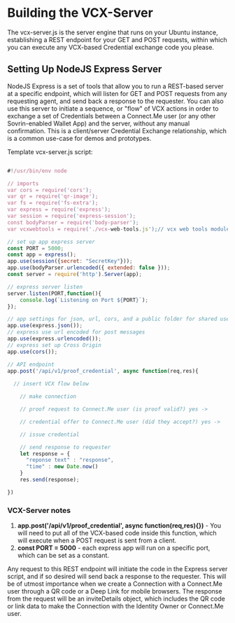 # Building the VCX-Server

The vcx-server.js is the server engine that runs on your Ubuntu instance, establishing a REST endpoint for your GET and POST requests, within which you can execute any VCX-based Credential exchange code you please.

## Setting Up NodeJS Express Server

NodeJS Express is a set of tools that allow you to run a REST-based server at a specific endpoint, which will listen for GET and POST requests from any requesting agent, and send back a response to the requester. You can also use this server to initiate a sequence, or "flow" of VCX actions in order to exchange a set of Credentials between a Connect.Me user (or any other Sovrin-enabled Wallet App) and the server, without any manual confirmation. This is a client/server Credential Exchange relationship, which is a common use-case for demos and prototypes. 

Template vcx-server.js script:

```javascript

#!/usr/bin/env node

// imports
var cors = require('cors');
var qr = require('qr-image');
var fs = require('fs-extra');
var express = require('express');
var session = require('express-session');
const bodyParser = require('body-parser');
var vcxwebtools = require('./vcx-web-tools.js');// vcx web tools module

// set up app express server
const PORT = 5000;
const app = express();
app.use(session({secret: "SecretKey"}));
app.use(bodyParser.urlencoded({ extended: false }));
const server = require('http').Server(app);

// express server listen
server.listen(PORT,function(){
    console.log(`Listening on Port ${PORT}`);
});

// app settings for json, url, cors, and a public folder for shared use
app.use(express.json());
// express use url encoded for post messages
app.use(express.urlencoded());
// express set up Cross Origin
app.use(cors());

// API endpoint
app.post('/api/v1/proof_credential', async function(req,res){
  
  // insert VCX flow below

    // make connection

    // proof request to Connect.Me user (is proof valid?) yes ->

    // credential offer to Connect.Me user (did they accept?) yes ->

    // issue credential

    // send response to requester
    let response = {
      "reponse text" : "response",
      "time" : new Date.now()
    }
    res.send(response);

})


```

### VCX-Server notes

1. **app.post('/api/v1/proof_credential', async function(req,res){})** - You will need to put all of the VCX-based code inside this function, which will execute when a POST request is sent from a client.
2. **const PORT = 5000** - each express app will run on a specific port, which can be set as a constant.

Any request to this REST endpoint will initiate the code in the Express server script, and if so desired will send back a response to the requester. This will be of utmost importance when we create a Connection with a Connect.Me user through a QR code or a Deep Link for mobile browsers. The response from the request will be an inviteDetails object, which includes the QR code or link data to make the Connection with the Identity Owner or Connect.Me user.
